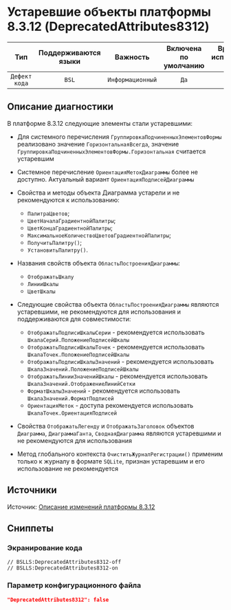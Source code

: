 # Устаревшие объекты платформы 8.3.12 (DeprecatedAttributes8312)

|      Тип      |    Поддерживаются<br>языки    |     Важность     |    Включена<br>по умолчанию    |    Время на<br>исправление (мин)    |     Теги     |
|:-------------:|:-----------------------------:|:----------------:|:------------------------------:|:-----------------------------------:|:------------:|
| `Дефект кода` |             `BSL`             | `Информационный` |              `Да`              |                 `1`                 | `deprecated` |

<!-- Блоки выше заполняются автоматически, не трогать -->
## Описание диагностики
<!-- Описание диагностики заполняется вручную. Необходимо понятным языком описать смысл и схему работу -->
В платформе 8.3.12 следующие элементы стали устаревшими:

* Для системного перечисления `ГруппировкаПодчиненныхЭлементовФормы` реализовано значение `ГоризонтальнаяВсегда`, значение `ГруппировкаПодчиненныхЭлементовФормы.Горизонтальная` считается устаревшим
* Системное перечисление `ОриентацияМетокДиаграммы` более не доступно. Актуальный вариант `ОриентацияПодписейДиаграммы`
* Свойства и методы объекта Диаграмма устарели и не рекомендуются к использованию:
   * `ПалитраЦветов`;
   * `ЦветНачалаГрадиентнойПалитры`;
   * `ЦветКонцаГрадиентнойПалитры`; 
   * `МаксимальноеКоличествоЦветовГрадиентнойПалитры`; 
   * `ПолучитьПалитру()`;
   * `УстановитьПалитру()`.
  
* Названия свойств объекта `ОбластьПостроенияДиаграммы`:
   * `ОтображатьШкалу`
   * `ЛинииШкалы`
   * `ЦветШкалы`
  
* Следующие свойства объекта `ОбластьПостроенияДиаграммы` являются устаревшими, не рекомендуются для использования и поддерживаются для совместимости:  
   * `ОтображатьПодписиШкалыСерии` - рекомендуется использовать `ШкалаСерий.ПоложениеПодписейШкалы`
   * `ОтображатьПодписиШкалыТочек` - рекомендуется использовать `ШкалаТочек.ПоложениеПодписейШкалы`
   * `ОтображатьПодписиШкалыЗначений` - рекомендуется использовать `ШкалаЗначений.ПоложениеПодписейШкалы`
   * `ОтображатьЛинииЗначенийШкалы` - рекомендуется использовать `ШкалаЗначений.ОтображениеЛинийСетки`
   * `ФорматШкалыЗначений` - рекомендуется использовать `ШкалаЗначений.ФорматПодписей`
   * `ОриентацияМеток` - доступа рекомендуется использовать `ШкалаТочек.ОриентацияПодписей`
  
* Свойства `ОтображатьЛегенду` и `ОтображатьЗаголовок` объектов `Диаграмма`, `ДиаграммаГанта`, `СводнаяДиаграмма` являются устаревшими и не рекомендуются для использования
* Метод глобального контекста `ОчиститьЖурналРегистрации()` применим только к журналу в формате `SQLite`, признан устаревшим и его использование не рекомендуется
  
## Источники
<!-- Необходимо указывать ссылки на все источники, из которых почерпнута информация для создания диагностики -->

Источник: [Описание изменений платформы 8.3.12](https://dl04.1c.ru/content/Platform/8_3_12_1714/1cv8upd_8_3_12_1714.htm)

## Сниппеты

<!-- Блоки ниже заполняются автоматически, не трогать -->
### Экранирование кода

```bsl
// BSLLS:DeprecatedAttributes8312-off
// BSLLS:DeprecatedAttributes8312-on
```

### Параметр конфигурационного файла

```json
"DeprecatedAttributes8312": false
```
